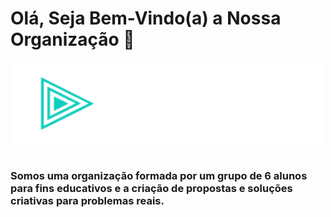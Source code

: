 # Olá, Seja Bem-Vindo(a) a Nossa Organização :wave: 

<img src="https://github.com/F6-Technology/.github/blob/main/profile/F6_Technology-Logo.png" width="500px" align="center">

#

### Somos uma organização formada por um grupo de 6 alunos para fins educativos e a criação de propostas e soluções criativas para problemas reais.